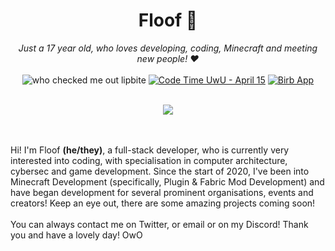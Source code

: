 <div align='center'>
  <h1>Floof 🧡</h1>
  <i>Just a 17 year old, who loves developing, coding, Minecraft and meeting new people! ❤️</i>

  <br>
  <br>
  <img alt="who checked me out lipbite" src="https://komarev.com/ghpvc/?username=floofcat" />
  <a href="https://wakatime.com/@15a707f0-e01c-42c8-b5fc-2f82e7b21c7f"><img src="https://wakatime.com/badge/user/15a707f0-e01c-42c8-b5fc-2f82e7b21c7f.svg" alt="Code Time UwU - April 15" /></a>
  <a href="https://twitter.com/intent/follow?screen_name=floo__f">
        <img src="https://img.shields.io/twitter/follow/floo__f?style=social&logo=twitter"
            alt="Birb App"></a>
  
</div> 
<br>
<p align="center">
  <a href="https://skillicons.dev">
    <img src="https://skillicons.dev/icons?i=arduino,bash,c,cpp,discord,bots,eclipse,java,kotlin,mysql,py,pytorch,raspberrypi" />
  </a>
</p>
<br>
<br>
  Hi! I'm Floof <b>(he/they)</b>, a full-stack developer, who is currently very interested into coding, with specialisation in computer architecture, cybersec and game development. Since the start   of 2020, I've been into Minecraft Development (specifically, Plugin & Fabric Mod Development) and have began development for several prominent organisations, events     and creators! Keep an eye out, there are some amazing projects coming soon!
  <br>
  
  <br>
  You can always contact me on Twitter, or email or on my Discord! Thank you and have a lovely day! OwO
